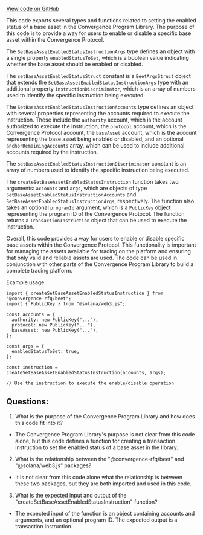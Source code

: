 [View code on GitHub](https://github.com/convergence-rfq/convergence-program-library/rfq/js/generated/instructions/setBaseAssetEnabledStatus.d.ts)

This code exports several types and functions related to setting the enabled status of a base asset in the Convergence Program Library. The purpose of this code is to provide a way for users to enable or disable a specific base asset within the Convergence Protocol. 

The `SetBaseAssetEnabledStatusInstructionArgs` type defines an object with a single property `enabledStatusToSet`, which is a boolean value indicating whether the base asset should be enabled or disabled. 

The `setBaseAssetEnabledStatusStruct` constant is a `BeetArgsStruct` object that extends the `SetBaseAssetEnabledStatusInstructionArgs` type with an additional property `instructionDiscriminator`, which is an array of numbers used to identify the specific instruction being executed. 

The `SetBaseAssetEnabledStatusInstructionAccounts` type defines an object with several properties representing the accounts required to execute the instruction. These include the `authority` account, which is the account authorized to execute the instruction, the `protocol` account, which is the Convergence Protocol account, the `baseAsset` account, which is the account representing the base asset being enabled or disabled, and an optional `anchorRemainingAccounts` array, which can be used to include additional accounts required by the instruction. 

The `setBaseAssetEnabledStatusInstructionDiscriminator` constant is an array of numbers used to identify the specific instruction being executed. 

The `createSetBaseAssetEnabledStatusInstruction` function takes two arguments: `accounts` and `args`, which are objects of type `SetBaseAssetEnabledStatusInstructionAccounts` and `SetBaseAssetEnabledStatusInstructionArgs`, respectively. The function also takes an optional `programId` argument, which is a `PublicKey` object representing the program ID of the Convergence Protocol. The function returns a `TransactionInstruction` object that can be used to execute the instruction. 

Overall, this code provides a way for users to enable or disable specific base assets within the Convergence Protocol. This functionality is important for managing the assets available for trading on the platform and ensuring that only valid and reliable assets are used. The code can be used in conjunction with other parts of the Convergence Program Library to build a complete trading platform. 

Example usage:

```
import { createSetBaseAssetEnabledStatusInstruction } from "@convergence-rfq/beet";
import { PublicKey } from "@solana/web3.js";

const accounts = {
  authority: new PublicKey("..."),
  protocol: new PublicKey("..."),
  baseAsset: new PublicKey("..."),
};

const args = {
  enabledStatusToSet: true,
};

const instruction = createSetBaseAssetEnabledStatusInstruction(accounts, args);

// Use the instruction to execute the enable/disable operation
```
## Questions: 
 1. What is the purpose of the Convergence Program Library and how does this code fit into it?
- The Convergence Program Library's purpose is not clear from this code alone, but this code defines a function for creating a transaction instruction to set the enabled status of a base asset in the library.

2. What is the relationship between the "@convergence-rfq/beet" and "@solana/web3.js" packages?
- It is not clear from this code alone what the relationship is between these two packages, but they are both imported and used in this code.

3. What is the expected input and output of the "createSetBaseAssetEnabledStatusInstruction" function?
- The expected input of the function is an object containing accounts and arguments, and an optional program ID. The expected output is a transaction instruction.